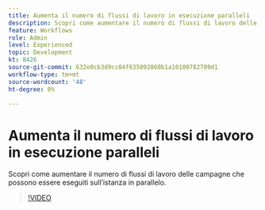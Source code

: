 ```yaml
---
title: Aumenta il numero di flussi di lavoro in esecuzione paralleli
description: Scopri come aumentare il numero di flussi di lavoro delle campagne che possono essere eseguiti sull’istanza in parallelo.
feature: Workflows
role: Admin
level: Experienced
topic: Development
kt: 8426
source-git-commit: 632e0cb3d9cc04f635092860b1a10100782709d1
workflow-type: tm+mt
source-wordcount: '48'
ht-degree: 0%

---
```



# Aumenta il numero di flussi di lavoro in esecuzione paralleli

Scopri come aumentare il numero di flussi di lavoro delle campagne che possono essere eseguiti sull’istanza in parallelo.

>[!VIDEO](https://video.tv.adobe.com/v/335982?quality=12)
